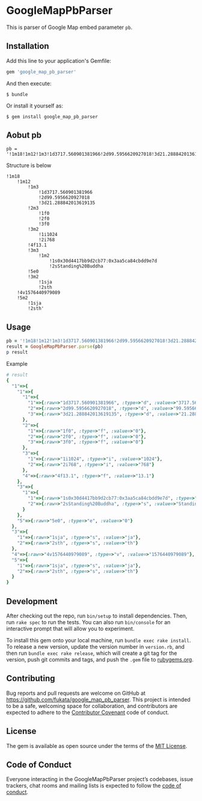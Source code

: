 # GoogleMapPbParser

This is parser of Google Map embed parameter `pb`.

## Installation

Add this line to your application's Gemfile:

```ruby
gem 'google_map_pb_parser'
```

And then execute:

    $ bundle

Or install it yourself as:

    $ gem install google_map_pb_parser

## Aobut pb

```
pb = '!1m18!1m12!1m3!1d3717.560901381966!2d99.5956620927018!3d21.288842013619135!2m3!1f0!2f0!3f0!3m2!1i1024!2i768!4f13.1!3m3!1m2!1s0x30d4417bb9d2cb77:0x3aa5ca84cbdd9e7d!2sStanding%20Buddha!5e0!3m2!1sja!2sth!4v1576440979089!5m2!1sja!2sth'
```

Structure is below

```
!1m18
    !1m12
        !1m3
            !1d3717.560901381966
            !2d99.5956620927018
            !3d21.288842013619135
        !2m3
            !1f0
            !2f0
            !3f0
        !3m2
            !1i1024
            !2i768
        !4f13.1
        !3m3
            !1m2
                !1s0x30d4417bb9d2cb77:0x3aa5ca84cbdd9e7d
                !2sStanding%20Buddha
        !5e0
        !3m2
            !1sja
            !2sth
    !4v1576440979089
    !5m2
        !1sja
        !2sth'
```

## Usage

```ruby
pb = '!1m18!1m12!1m3!1d3717.560901381966!2d99.5956620927018!3d21.288842013619135!2m3!1f0!2f0!3f0!3m2!1i1024!2i768!4f13.1!3m3!1m2!1s0x30d4417bb9d2cb77:0x3aa5ca84cbdd9e7d!2sStanding%20Buddha!5e0!3m2!1sja!2sth!4v1576440979089!5m2!1sja!2sth'
result = GoogleMapPbParser.parse(pb)
p result
```

Example

```ruby
# result
{
  "1"=>{
    "1"=>{
      "1"=>{
        "1"=>{:raw=>"1d3717.560901381966", :type=>"d", :value=>"3717.560901381966"},
        "2"=>{:raw=>"2d99.5956620927018", :type=>"d", :value=>"99.5956620927018"},
        "3"=>{:raw=>"3d21.288842013619135", :type=>"d", :value=>"21.288842013619135"}
      },
      "2"=>{
        "1"=>{:raw=>"1f0", :type=>"f", :value=>"0"},
        "2"=>{:raw=>"2f0", :type=>"f", :value=>"0"},
        "3"=>{:raw=>"3f0", :type=>"f", :value=>"0"}
      },
      "3"=>{
        "1"=>{:raw=>"1i1024", :type=>"i", :value=>"1024"},
        "2"=>{:raw=>"2i768", :type=>"i", :value=>"768"}
      },
      "4"=>{:raw=>"4f13.1", :type=>"f", :value=>"13.1"}
    },
    "3"=>{
      "1"=>{
        "1"=>{:raw=>"1s0x30d4417bb9d2cb77:0x3aa5ca84cbdd9e7d", :type=>"s", :value=>"0x30d4417bb9d2cb77:0x3aa5ca84cbdd9e7d"},
        "2"=>{:raw=>"2sStanding%20Buddha", :type=>"s", :value=>"Standing%20Buddha"}
      }
    },
    "5"=>{:raw=>"5e0", :type=>"e", :value=>"0"}
  },
  "3"=>{
    "1"=>{:raw=>"1sja", :type=>"s", :value=>"ja"},
    "2"=>{:raw=>"2sth", :type=>"s", :value=>"th"}
  },
  "4"=>{:raw=>"4v1576440979089", :type=>"v", :value=>"1576440979089"},
  "5"=>{
    "1"=>{:raw=>"1sja", :type=>"s", :value=>"ja"},
    "2"=>{:raw=>"2sth", :type=>"s", :value=>"th"}
  }
}
```

## Development

After checking out the repo, run `bin/setup` to install dependencies. Then, run `rake spec` to run the tests. You can also run `bin/console` for an interactive prompt that will allow you to experiment.

To install this gem onto your local machine, run `bundle exec rake install`. To release a new version, update the version number in `version.rb`, and then run `bundle exec rake release`, which will create a git tag for the version, push git commits and tags, and push the `.gem` file to [rubygems.org](https://rubygems.org).

## Contributing

Bug reports and pull requests are welcome on GitHub at https://github.com/fukata/google_map_pb_parser. This project is intended to be a safe, welcoming space for collaboration, and contributors are expected to adhere to the [Contributor Covenant](http://contributor-covenant.org) code of conduct.

## License

The gem is available as open source under the terms of the [MIT License](https://opensource.org/licenses/MIT).

## Code of Conduct

Everyone interacting in the GoogleMapPbParser project’s codebases, issue trackers, chat rooms and mailing lists is expected to follow the [code of conduct](https://github.com/fukata/google_map_pb_parser/blob/master/CODE_OF_CONDUCT.md).
